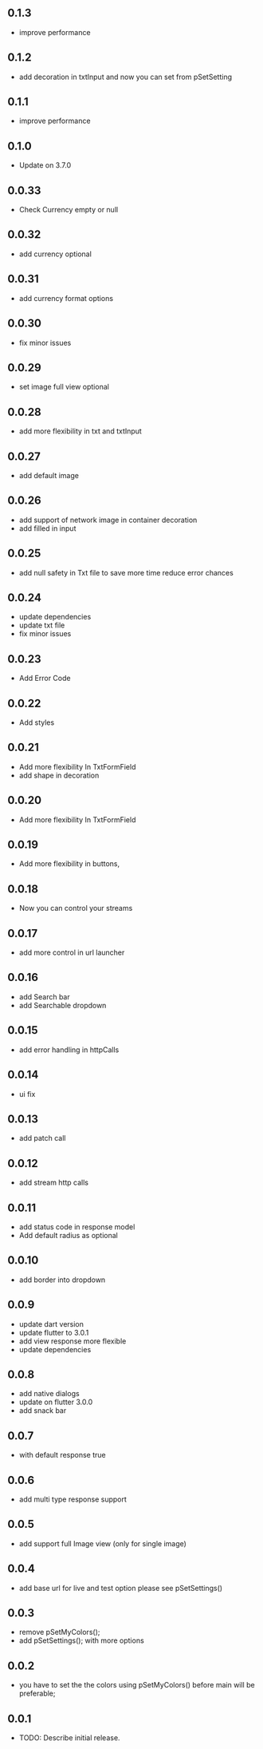 ## 0.1.3
* improve performance
## 0.1.2
* add decoration in txtInput and now you can set from pSetSetting
## 0.1.1
* improve performance
## 0.1.0
* Update on 3.7.0
## 0.0.33
* Check Currency empty or null
## 0.0.32
* add currency optional
## 0.0.31
* add currency format options
## 0.0.30
* fix minor issues 
## 0.0.29
* set image full view optional
## 0.0.28
* add more flexibility in txt and txtInput
## 0.0.27
* add default image
## 0.0.26
* add support of network image in container decoration
* add filled in input

## 0.0.25
* add null safety in Txt file to save more time reduce error chances

## 0.0.24
* update dependencies 
* update txt file 
* fix minor issues

## 0.0.23
* Add Error Code 

## 0.0.22
* Add styles

## 0.0.21
* Add more flexibility In TxtFormField
* add shape in decoration

## 0.0.20
* Add more flexibility In TxtFormField


## 0.0.19
* Add more flexibility in buttons,

## 0.0.18
* Now you can control your streams 

## 0.0.17
* add more control in url launcher


## 0.0.16
* add Search bar
* add Searchable dropdown

## 0.0.15
* add error handling in httpCalls 

## 0.0.14
* ui fix

## 0.0.13
* add patch call

## 0.0.12
* add stream http calls


## 0.0.11
* add status code in response model
* Add default radius as optional

## 0.0.10
* add border into dropdown

## 0.0.9
* update dart version 
* update flutter to 3.0.1
* add view response more flexible 
* update dependencies 

## 0.0.8
* add native dialogs
* update on flutter 3.0.0
* add snack bar 

## 0.0.7
* with default response true 

## 0.0.6
* add multi type response support

## 0.0.5
* add support full Image view (only for single image)

## 0.0.4
* add base url for live and test option please see pSetSettings()

## 0.0.3
* remove pSetMyColors();
* add pSetSettings(); with more options

## 0.0.2

* you have to set the the colors using pSetMyColors() before main will be preferable;

## 0.0.1

* TODO: Describe initial release.



